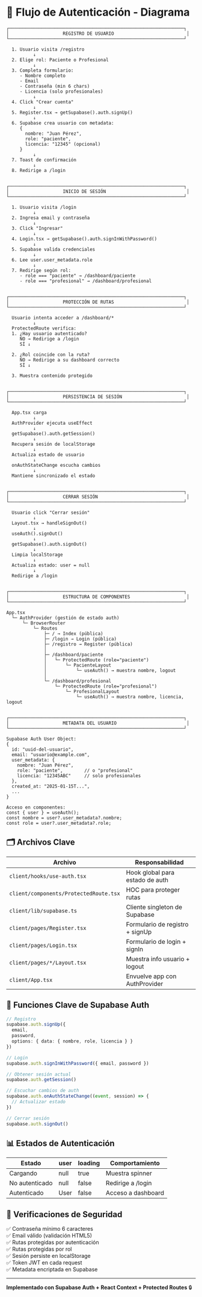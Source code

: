 # 🔐 Flujo de Autenticación - Diagrama

```
┌─────────────────────────────────────────────────────────────────┐
│                    REGISTRO DE USUARIO                           │
└─────────────────────────────────────────────────────────────────┘

  1. Usuario visita /registro
          ↓
  2. Elige rol: Paciente o Profesional
          ↓
  3. Completa formulario:
     - Nombre completo
     - Email
     - Contraseña (min 6 chars)
     - Licencia (solo profesionales)
          ↓
  4. Click "Crear cuenta"
          ↓
  5. Register.tsx → getSupabase().auth.signUp()
          ↓
  6. Supabase crea usuario con metadata:
     {
       nombre: "Juan Pérez",
       role: "paciente",
       licencia: "12345" (opcional)
     }
          ↓
  7. Toast de confirmación
          ↓
  8. Redirige a /login


┌─────────────────────────────────────────────────────────────────┐
│                    INICIO DE SESIÓN                              │
└─────────────────────────────────────────────────────────────────┘

  1. Usuario visita /login
          ↓
  2. Ingresa email y contraseña
          ↓
  3. Click "Ingresar"
          ↓
  4. Login.tsx → getSupabase().auth.signInWithPassword()
          ↓
  5. Supabase valida credenciales
          ↓
  6. Lee user.user_metadata.role
          ↓
  7. Redirige según rol:
     - role === "paciente" → /dashboard/paciente
     - role === "profesional" → /dashboard/profesional


┌─────────────────────────────────────────────────────────────────┐
│                    PROTECCIÓN DE RUTAS                           │
└─────────────────────────────────────────────────────────────────┘

  Usuario intenta acceder a /dashboard/*
          ↓
  ProtectedRoute verifica:
  1. ¿Hay usuario autenticado?
     NO → Redirige a /login
     SÍ ↓
          
  2. ¿Rol coincide con la ruta?
     NO → Redirige a su dashboard correcto
     SÍ ↓
          
  3. Muestra contenido protegido


┌─────────────────────────────────────────────────────────────────┐
│                    PERSISTENCIA DE SESIÓN                        │
└─────────────────────────────────────────────────────────────────┘

  App.tsx carga
          ↓
  AuthProvider ejecuta useEffect
          ↓
  getSupabase().auth.getSession()
          ↓
  Recupera sesión de localStorage
          ↓
  Actualiza estado de usuario
          ↓
  onAuthStateChange escucha cambios
          ↓
  Mantiene sincronizado el estado


┌─────────────────────────────────────────────────────────────────┐
│                    CERRAR SESIÓN                                 │
└─────────────────────────────────────────────────────────────────┘

  Usuario click "Cerrar sesión"
          ↓
  Layout.tsx → handleSignOut()
          ↓
  useAuth().signOut()
          ↓
  getSupabase().auth.signOut()
          ↓
  Limpia localStorage
          ↓
  Actualiza estado: user = null
          ↓
  Redirige a /login


┌─────────────────────────────────────────────────────────────────┐
│                    ESTRUCTURA DE COMPONENTES                     │
└─────────────────────────────────────────────────────────────────┘

App.tsx
  └─ AuthProvider (gestión de estado auth)
      └─ BrowserRouter
          └─ Routes
              ├─ / → Index (pública)
              ├─ /login → Login (pública)
              ├─ /registro → Register (pública)
              │
              ├─ /dashboard/paciente
              │   └─ ProtectedRoute (role="paciente")
              │       └─ PacienteLayout
              │           └─ useAuth() → muestra nombre, logout
              │
              └─ /dashboard/profesional
                  └─ ProtectedRoute (role="profesional")
                      └─ ProfesionalLayout
                          └─ useAuth() → muestra nombre, licencia, logout


┌─────────────────────────────────────────────────────────────────┐
│                    METADATA DEL USUARIO                          │
└─────────────────────────────────────────────────────────────────┘

Supabase Auth User Object:
{
  id: "uuid-del-usuario",
  email: "usuario@example.com",
  user_metadata: {
    nombre: "Juan Pérez",
    role: "paciente",        // o "profesional"
    licencia: "12345ABC"     // solo profesionales
  },
  created_at: "2025-01-15T...",
  ...
}

Acceso en componentes:
const { user } = useAuth();
const nombre = user?.user_metadata?.nombre;
const role = user?.user_metadata?.role;
```

## 🗂️ Archivos Clave

| Archivo | Responsabilidad |
|---------|----------------|
| `client/hooks/use-auth.tsx` | Hook global para estado de auth |
| `client/components/ProtectedRoute.tsx` | HOC para proteger rutas |
| `client/lib/supabase.ts` | Cliente singleton de Supabase |
| `client/pages/Register.tsx` | Formulario de registro + signUp |
| `client/pages/Login.tsx` | Formulario de login + signIn |
| `client/pages/*/Layout.tsx` | Muestra info usuario + logout |
| `client/App.tsx` | Envuelve app con AuthProvider |

## 🔑 Funciones Clave de Supabase Auth

```typescript
// Registro
supabase.auth.signUp({
  email,
  password,
  options: { data: { nombre, role, licencia } }
})

// Login
supabase.auth.signInWithPassword({ email, password })

// Obtener sesión actual
supabase.auth.getSession()

// Escuchar cambios de auth
supabase.auth.onAuthStateChange((event, session) => {
  // Actualizar estado
})

// Cerrar sesión
supabase.auth.signOut()
```

## 📊 Estados de Autenticación

| Estado | user | loading | Comportamiento |
|--------|------|---------|----------------|
| Cargando | null | true | Muestra spinner |
| No autenticado | null | false | Redirige a /login |
| Autenticado | User | false | Acceso a dashboard |

## 🎯 Verificaciones de Seguridad

✅ Contraseña mínimo 6 caracteres  
✅ Email válido (validación HTML5)  
✅ Rutas protegidas por autenticación  
✅ Rutas protegidas por rol  
✅ Sesión persiste en localStorage  
✅ Token JWT en cada request  
✅ Metadata encriptada en Supabase  

---

**Implementado con Supabase Auth + React Context + Protected Routes** 🔒

